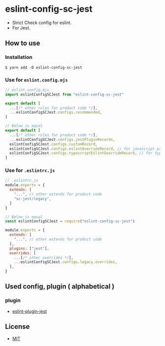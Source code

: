 # eslint-config-sc-jest
- Strict Check config for eslint.
- For Jest.

## How to use
### Installation

```shell
$ yarn add -D eslint-config-sc-jest
```

### Use for `eslint.config.mjs`

```javascript
// eslint.config.mjs
import eslintConfigSCJest from "eslint-config-sc-jest"

export default [
  ...[/* other rules for product code */],
  ...eslintConfigSCJest.configs.recommended,
]

// Below is equal
export default [
  ...[/* other rules for product code */],
  ...eslintConfigSCJest.configs.jestPluginRecords,
  eslintConfigSCJest.configs.customRecord,
  eslintConfigSCJest.configs.eslintOverrideRecord, // for javascript project
  eslintConfigSCJest.configs.typescriptEslintOverrideRecord, // for typecript project
]
```

### Use for `.eslintrc.js`

```javascript
// .eslintrc.js
module.exports = {
  extends: [
    "...", // other extends for product code
    "sc-jest/legacy",
  ]
}

// Below is equal
const eslintConfigSCJest = require("eslint-config-sc-jest")

module.exports = {
  extends: [
    "...", // other extends for product code
  ],
  plugins: ["jest"],
  overrides: [
    ...[/* other overrides */],
    ...eslintConfigSCJest.configs.legacy.overrides,
  ],
}
```

## Used config, plugin ( alphabetical )
### plugin
- [eslint-plugin-jest](https://www.npmjs.com/package/eslint-plugin-jest)

## License
- [MIT](LICENSE)
